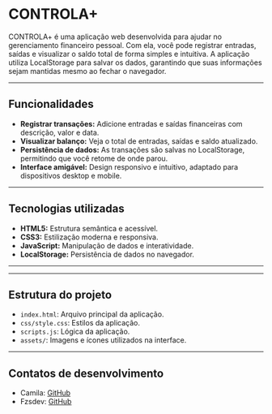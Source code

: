 # CONTROLA+

CONTROLA+ é uma aplicação web desenvolvida para ajudar no gerenciamento financeiro pessoal. Com ela, você pode registrar entradas, saídas e visualizar o saldo total de forma simples e intuitiva. A aplicação utiliza LocalStorage para salvar os dados, garantindo que suas informações sejam mantidas mesmo ao fechar o navegador.

---

## Funcionalidades

- **Registrar transações:** Adicione entradas e saídas financeiras com descrição, valor e data.
- **Visualizar balanço:** Veja o total de entradas, saídas e saldo atualizado.
- **Persistência de dados:** As transações são salvas no LocalStorage, permitindo que você retome de onde parou.
- **Interface amigável:** Design responsivo e intuitivo, adaptado para dispositivos desktop e mobile.

---

## Tecnologias utilizadas

- **HTML5:** Estrutura semântica e acessível.
- **CSS3:** Estilização moderna e responsiva.
- **JavaScript:** Manipulação de dados e interatividade.
- **LocalStorage:** Persistência de dados no navegador.

---

<!-- 
## Como executar o projeto

1. Clone este repositório:

   ```bash
   git clone https://github.com/fzsdev/ProjExtensaoDevSoftware.git
   ```

2. Navegue até o diretório do projeto:

   ```bash
   cd controla-mais
   ```

3. Abra o arquivo `index.html` no navegador.
-->

---

## Estrutura do projeto

- `index.html`: Arquivo principal da aplicação.
- `css/style.css`: Estilos da aplicação.
- `scripts.js`: Lógica da aplicação.
- `assets/`: Imagens e ícones utilizados na interface.

---

## Contatos de desenvolvimento

- Camila: [GitHub](https://github.com/seu-usuario)
- Fzsdev: [GitHub](https://github.com/fzsdev)

